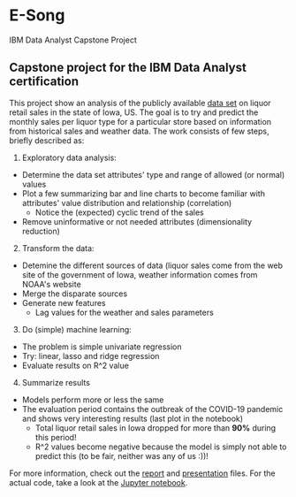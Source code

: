 # E-Song
IBM Data Analyst Capstone Project


## Capstone project for the IBM Data Analyst certification

This project show an analysis of the publicly available [data set](https://data.iowa.gov/Sales-Distribution/Iowa-Liquor-Sales/m3tr-qhgy) on liquor retail sales in the state of Iowa, US. The goal is to try and predict the monthly sales per liquor type for a particular store based on information from historical sales and weather data. The work consists of few steps, briefly described as:

1. Exploratory data analysis:
  * Determine the data set attributes' type and range of allowed (or normal) values
  * Plot a few summarizing bar and line charts to become familiar with attributes' value distribution and relationship (correlation)
    * Notice the (expected) cyclic trend of the sales
  * Remove uninformative or not needed attributes (dimensionality reduction)
2. Transform the data:
  * Detemine the different sources of data (liquor sales come from the web site of the government of Iowa, weather information comes from NOAA's website
  * Merge the disparate sources
  * Generate new features
    * Lag values for the weather and sales parameters
3. Do (simple) machine learning:
  * The problem is simple univariate regression
  * Try: linear, lasso and ridge regression
  * Evaluate results on R^2 value
4. Summarize results
  * Models perform more or less the same
  * The evaluation period contains the outbreak of the COVID-19 pandemic and shows very interesting results (last plot in the notebook)
    * Total liquor retail sales in Iowa dropped for more than **90%** during this period!
    * R^2 values become negative because the model is simply not able to predict this (to be fair, neither was any of us :))!

For more information, check out the [report](https://github.com/popovstefan/IBM-Data-Science-Capstone-Project/blob/master/Capstone_Project_Report.pdf) and [presentation](https://github.com/popovstefan/IBM-Data-Science-Capstone-Project/blob/master/IBM_Data%20Science%20%40%20Coursera.pdf) files. For the actual code, take a look at the [Jupyter notebook](https://github.com/popovstefan/IBM-Data-Science-Capstone-Project/blob/master/Capstone_Project.ipynb).
